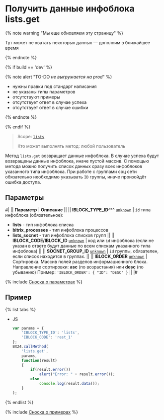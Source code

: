 # Получить данные инфоблока lists.get

{% note warning "Мы еще обновляем эту страницу" %}

Тут может не хватать некоторых данных — дополним в ближайшее время

{% endnote %}

{% if build == 'dev' %}

{% note alert "TO-DO _не выгружается на prod_" %}

- нужны правки под стандарт написания
- не указаны типы параметров
- отсутствуют примеры
- отсутствует ответ в случае успеха
- отсутствует ответ в случае ошибки

{% endnote %}

{% endif %}

> Scope: [`lists`](../../scopes/permissions.md)
>
> Кто может выполнять метод: любой пользователь

Метод `lists.get` возвращает данные инфоблока. В случае успеха будут возвращены данные инфоблока, иначе пустой массив.
С помощью метода можно получить список данных сразу всех инфоблоков указанного типа инфоблока.
При работе с группами соц сети обязательно необходимо указывать `ID` группы, иначе произойдёт ошибка доступа.

## Параметры
#|
|| **Параметр** | **Описание** ||
|| **IBLOCK_TYPE_ID**^*^
[`unknown`](../../data-types.md) | `id` типа инфоблока (обязательное):
- **lists** - тип инфоблока списка
- **bitrix_processes** - тип инфоблока процессов
- **lists_socnet** - тип инфоблока списков групп ||
|| **IBLOCK_CODE/IBLOCK_ID**
[`unknown`](../../data-types.md) | код или `id` инфоблока (если не указан в ответе будут данные по всем спискам указанного типа инфоблока) ||
|| **SOCNET_GROUP_ID**
[`unknown`](../../data-types.md) | `id` группы, обязателен, если список находится в группах. ||
|| **IBLOCK_ORDER**
[`unknown`](../../data-types.md) | Сортировка. Массив полей разделов информационного блока. Направление сортировки: **asc** (по возрастания) или **desc** (по убыванию) Пример: 
`'IBLOCK_ORDER': { "ID": "DESC" }` ||
|#

{% include [Сноска о параметрах](../../../_includes/required.md) %}

## Пример

{% list tabs %}

- JS

    ```js
    var params = {
        'IBLOCK_TYPE_ID': 'lists',
        'IBLOCK_CODE': 'rest_1'
    };
    BX24.callMethod(
        'lists.get',
        params,
        function(result)
        {
            if(result.error())
                alert("Error: " + result.error());
            else
                console.log(result.data());
        }
    );
    ```

{% endlist %}

{% include [Сноска о примерах](../../../_includes/examples.md) %}